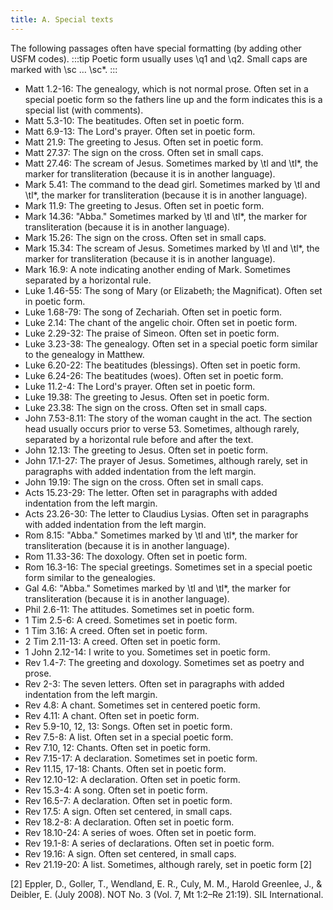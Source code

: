 ```yaml
---
title: A. Special texts
---
```

The following passages often have special formatting (by adding other USFM codes).
:::tip
Poetic form usually uses \q1 and \q2. Small caps are marked with \sc … \sc*.
:::

-  Matt 1.2-16: The genealogy, which is not normal prose. Often set in a special poetic form so the fathers line up and the form indicates this is a special list (with comments).
-  Matt 5.3-10: The beatitudes. Often set in poetic form.
-  Matt 6.9-13: The Lord's prayer. Often set in poetic form.
-  Matt 21.9: The greeting to Jesus. Often set in poetic form.
-  Matt 27.37: The sign on the cross. Often set in small caps.
-  Matt 27.46: The scream of Jesus. Sometimes marked by \\tl and \\tl\*, the marker for transliteration (because it is in another language).
-  Mark 5.41: The command to the dead girl. Sometimes marked by \\tl and \\tl\*, the marker for transliteration (because it is in another language).
-  Mark 11.9: The greeting to Jesus. Often set in poetic form.
-  Mark 14.36: "Abba." Sometimes marked by \\tl and \\tl\*, the marker for transliteration (because it is in another language).
-  Mark 15.26: The sign on the cross. Often set in small caps.
-  Mark 15.34: The scream of Jesus. Sometimes marked by \\tl and \\tl\*, the marker for transliteration (because it is in another language).
-  Mark 16.9: A note indicating another ending of Mark. Sometimes separated by a horizontal rule.
-  Luke 1.46-55: The song of Mary (or Elizabeth; the Magnificat). Often set in poetic form.
-  Luke 1.68-79: The song of Zechariah. Often set in poetic form.
-  Luke 2.14: The chant of the angelic choir. Often set in poetic form.
-  Luke 2.29-32: The praise of Simeon. Often set in poetic form.
-  Luke 3.23-38: The genealogy. Often set in a special poetic form similar to the genealogy in Matthew.
-  Luke 6.20-22: The beatitudes (blessings). Often set in poetic form.
-  Luke 6.24-26: The beatitudes (woes). Often set in poetic form.
-  Luke 11.2-4: The Lord's prayer. Often set in poetic form.
-  Luke 19.38: The greeting to Jesus. Often set in poetic form.
-  Luke 23.38: The sign on the cross. Often set in small caps.
-  John 7.53-8.11: The story of the woman caught in the act. The section head usually occurs prior to verse 53. Sometimes, although rarely, separated by a horizontal rule before and after the text.
-  John 12.13: The greeting to Jesus. Often set in poetic form.
-  John 17.1-27: The prayer of Jesus. Sometimes, although rarely, set in paragraphs with added indentation from the left margin.
-  John 19.19: The sign on the cross. Often set in small caps.
-  Acts 15.23-29: The letter. Often set in paragraphs with added indentation from the left margin.
-  Acts 23.26-30: The letter to Claudius Lysias. Often set in paragraphs with added indentation from the left margin.
-  Rom 8.15: "Abba." Sometimes marked by \\tl and \\tl\*, the marker for transliteration (because it is in another language).
-  Rom 11.33-36: The doxology. Often set in poetic form.
-  Rom 16.3-16: The special greetings. Sometimes set in a special poetic form similar to the genealogies.
-  Gal 4.6: "Abba." Sometimes marked by \\tl and \\tl\*, the marker for transliteration (because it is in another language).
-  Phil 2.6-11: The attitudes. Sometimes set in poetic form.
-  1 Tim 2.5-6: A creed. Sometimes set in poetic form.
-  1 Tim 3.16: A creed. Often set in poetic form.
-  2 Tim 2.11-13: A creed. Often set in poetic form.
-  1 John 2.12-14: I write to you. Sometimes set in poetic form.
-  Rev 1.4-7: The greeting and doxology. Sometimes set as poetry and prose.
-  Rev 2-3: The seven letters. Often set in paragraphs with added indentation from the left margin.
-  Rev 4.8: A chant. Sometimes set in centered poetic form.
-  Rev 4.11: A chant. Often set in poetic form.
-  Rev 5.9-10, 12, 13: Songs. Often set in poetic form.
-  Rev 7.5-8: A list. Often set in a special poetic form.
-  Rev 7.10, 12: Chants. Often set in poetic form.
-  Rev 7.15-17: A declaration. Sometimes set in poetic form.
-  Rev 11.15, 17-18: Chants. Often set in poetic form.
-  Rev 12.10-12: A declaration. Often set in poetic form.
-  Rev 15.3-4: A song. Often set in poetic form.
-  Rev 16.5-7: A declaration. Often set in poetic form.
-  Rev 17.5: A sign. Often set centered, in small caps.
-  Rev 18.2-8: A declaration. Often set in poetic form.
-  Rev 18.10-24: A series of woes. Often set in poetic form.
-  Rev 19.1-8: A series of declarations. Often set in poetic form.
-  Rev 19.16: A sign. Often set centered, in small caps.
-  Rev 21.19-20: A list. Sometimes, although rarely, set in poetic form [2]

[2] Eppler, D., Goller, T., Wendland, E. R., Culy, M. M., Harold Greenlee, J., & Deibler, E. (July 2008). NOT No. 3 (Vol. 7, Mt 1:2–Re 21:19). SIL International.
